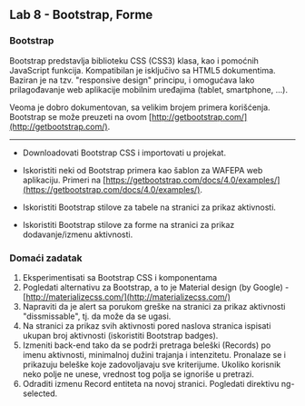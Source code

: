 ﻿## Lab 8 - Bootstrap, Forme


### Bootstrap

Bootstrap predstavlja biblioteku CSS (CSS3) klasa, kao i pomoćnih JavaScript funkcija.
Kompatibilan je isključivo sa HTML5 dokumentima. Baziran je na tzv. "responsive design" principu,
i omogućava lako prilagođavanje web aplikacije mobilnim uređajima (tablet, smartphone, ...).

Veoma je dobro dokumentovan, sa velikim brojem primera korišćenja. Bootstrap se može preuzeti na ovom [http://getbootstrap.com/](http://getbootstrap.com/).

----

* Downloadovati Bootstrap CSS i importovati u projekat.

* Iskoristiti neki od Bootstrap primera kao šablon za WAFEPA web aplikaciju. Primeri na [https://getbootstrap.com/docs/4.0/examples/](https://getbootstrap.com/docs/4.0/examples/).

* Iskoristiti Bootstrap stilove za tabele na stranici za prikaz aktivnosti.

* Iskoristiti Bootstrap stilove za forme na stranici za prikaz dodavanje/izmenu aktivnosti.


### Domaći zadatak

1. Eksperimentisati sa Bootstrap CSS i komponentama
2. Pogledati alternativu za Bootstrap, a to je Material design (by Google) - [http://materializecss.com/](http://materializecss.com/)
3. Napraviti da je alert sa porukom greške na stranici za prikaz aktivnosti "dissmissable", tj. da može da se ugasi.
4. Na stranici za prikaz svih aktivnosti pored naslova stranica ispisati ukupan broj aktivnosti (iskoristiti Bootstrap badges).
5. Izmeniti back-end tako da se podrži pretraga beleški (Records) po imenu aktivnosti, minimalnoj dužini trajanja i intenzitetu. Pronalaze se i prikazuju beleške koje zadovoljavaju sve kriterijume. Ukoliko korisnik neko polje ne unese, vrednost tog polja se ignoriše u pretrazi.
6. Odraditi izmenu Record entiteta na novoj stranici. Pogledati direktivu ng-selected.

